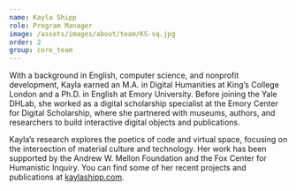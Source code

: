 ```yaml
---
name: Kayla Shipp
role: Program Manager
image: /assets/images/about/team/KS-sq.jpg
order: 2
group: core_team
---
```


With a background in English, computer science, and nonprofit development, Kayla earned an M.A. in Digital Humanities at King’s College London and a Ph.D. in English at Emory University. Before joining the Yale DHLab, she worked as a digital scholarship specialist at the Emory Center for Digital Scholarship, where she partnered with museums, authors, and researchers to build interactive digital objects and publications.

Kayla’s research explores the poetics of code and virtual space, focusing on the intersection of material culture and technology. Her work has been supported by the Andrew W. Mellon Foundation and the Fox Center for Humanistic Inquiry. You can find some of her recent projects and publications at [kaylashipp.com](http://kaylashipp.com/).
